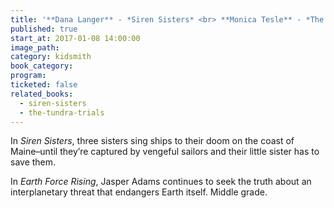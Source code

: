 ```yaml
---
title: '**Dana Langer** - *Siren Sisters* <br> **Monica Tesle** - *The Tundra Trials (Book #2 of the Bounders series)*'
published: true
start_at: 2017-01-08 14:00:00
image_path:
category: kidsmith
book_category:
program:
ticketed: false
related_books:
  - siren-sisters
  - the-tundra-trials
---
```



In *Siren Sisters*, three sisters sing ships to their doom on the coast of Maine–until they’re captured by vengeful sailors and their little sister has to save them.

In *Earth Force Rising*, Jasper Adams continues to seek the truth about an interplanetary threat that endangers Earth itself. Middle grade.
